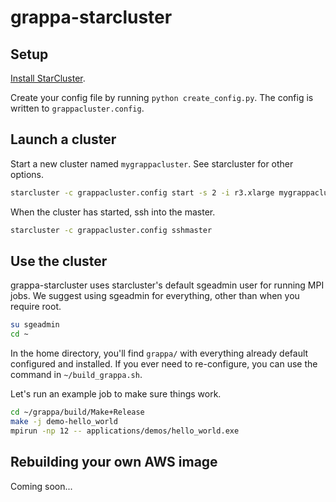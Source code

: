 # grappa-starcluster

## Setup

[Install StarCluster](http://star.mit.edu/cluster/docs/latest/installation.html).

Create your config file by running `python create_config.py`. The config is
written to `grappacluster.config`.

## Launch a cluster

Start a new cluster named `mygrappacluster`. See starcluster for other options.

```bash
starcluster -c grappacluster.config start -s 2 -i r3.xlarge mygrappacluster
```

When the cluster has started, ssh into the master.

```bash
starcluster -c grappacluster.config sshmaster
``` 

## Use the cluster

grappa-starcluster uses starcluster's default sgeadmin user for running MPI jobs.
We suggest using sgeadmin for everything, other than when you require root. 

```bash
su sgeadmin
cd ~
```

In the home directory, you'll find `grappa/` with everything already default configured and
installed. If you ever need to re-configure, you can use the command in `~/build_grappa.sh`.

Let's run an example job to make sure things work.

```bash
cd ~/grappa/build/Make+Release
make -j demo-hello_world
mpirun -np 12 -- applications/demos/hello_world.exe
```

## Rebuilding your own AWS image

Coming soon...

